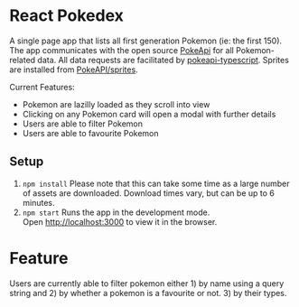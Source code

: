 # React Pokedex
A single page app that lists all first generation Pokemon (ie: the first 150). The app communicates with the open source [PokeApi](https://pokeapi.co/) for all Pokemon-related data. All data requests are facilitated by [pokeapi-typescript](https://www.npmjs.com/package/pokeapi-typescript). Sprites are installed from [PokeAPI/sprites](https://github.com/PokeAPI/sprites).

Current Features:
- Pokemon are lazilly loaded as they scroll into view
- Clicking on any Pokemon card will open a modal with further details
- Users are able to filter Pokemon
- Users are able to favourite Pokemon

## Setup
1. `npm install` Please note that this can take some time as a large number of assets are downloaded. Download times vary, but can be up to 6 minutes.
2. `npm start`
Runs the app in the development mode.\
Open [http://localhost:3000](http://localhost:3000) to view it in the browser.

# Feature
Users are currently able to filter pokemon either 1) by name using a query string and 2) by whether a pokemon is a favourite or not. 3) by their types. 